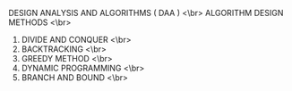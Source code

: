 DESIGN ANALYSIS AND ALGORITHMS ( DAA ) <\br>
ALGORITHM DESIGN METHODS <\br>
1. DIVIDE AND CONQUER <\br>
2. BACKTRACKING <\br>
3. GREEDY METHOD <\br>
4. DYNAMIC PROGRAMMING <\br>
5. BRANCH AND BOUND <\br>

